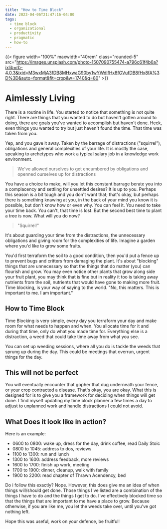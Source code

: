 ```yaml
---
title: "How to Time Block"
date: 2023-04-06T21:47:16-04:00
tags:
  - time block
  - organizational
  - productivity
  - pragmatic
  - how-to
---
```


{{< figure width="100%" maxwidth="40rem" class="rounded-5" src="https://images.unsplash.com/photo-1507090755474-a796c61f4b6a?ixlib=rb-4.0.3&ixid=M3wxMjA3fDB8MHxwaG90by1wYWdlfHx8fGVufDB8fHx8fA%3D%3D&auto=format&fit=crop&w=1740&q=80" >}}

# Aimlessly Living

There is a routine in life. You started to notice that something is not quite right. There are things that you wanted to do but haven't gotten around to doing, there are goals you've wanted to accomplish but haven't done. Heck, even things you wanted to try but just haven't found the time. That time was taken from you.

Yep, and you gave it away. Taken by the barrage of distractions ("squirrel"), obligations and general complexities of your life. It is mostly the case, speaking to archetypes who work a typical salary job in a knowledge work environment.

> We've allowed ourselves to get encumbered by obligations and openned ourselves up for distractions

You have a choice to make, will you let this constant barrage berate you into a complacency and settling for unsettled desires? It is up to you. Perhaps this season is a bit tough and you don't want that; that's okay, but perhaps there is something knawing at you, in the back of your mind you know it is possible, but don't know how or even why. You can feel it. You need to take your time back. You can't, that time is lost. But the second best time to plant a tree is now. What will you do now?

> "Squirrel!"

It's about guarding your time from the distractions, the unnecessary obligations and giving room for the complexities of life. Imagine a garden where you'd like to grow some fruits.

You'd first terraform the soil to a good condition, then you'd put a fence up to prevent bugs and critters from damaging the plant. It's about "blocking" things that are unnecessary so that the things that do matter (you) can flourish and grow. You may even notice other plants that grow along side your fruit plant, you may think that is fine but in reality it too is taking away nutrients from the soil, nutrients that would have gone to making more fruit. Time blocking, is your way of saying to the world. "No, this matters. This is important to me. I am important."

## How to Time Block

Time Blocking is very simple, every day you terraform your day and make room for what needs to happen and when. You allocate time for it and during that time, only do what you made time for. Everything else is a distraction, a weed that could take time away from what you see.

You can set up weeding sessions, where all you do is tackle the weeds that sprung up during the day. This could be meetings that overrun, urgent things for the day.

## This will not be perfect

You will eventually encounter that gopher that dug underneath your fence, or your crop contracted a disease. That's okay, you are okay. What this is designed for is to give you a framework for deciding when things will get done. I find myself updating my time block planner a few times a day to adjust to unplanned work and handle distractions I could not avoid.

## What Does it look like in action?

Here is an example:

- 0600 to 0800: wake up, dress for the day, drink coffee, read Daily Stoic
- 0800 to 1045: address to dos, reviews
- 1100 to 1300: run and lunch
- 1300 to 1600: address feedback, more reviews
- 1600 to 1700: finish up work, meeting
- 1700 to 1900: dinner, cleanup, walk with family
- 1900 to 2200: read chapter of Thrawn Acendency, bed

Do i follow this exactly? Nope. However, this does give me an idea of when things will/should get done. Those things I've listed are a combination of the things I have to do and the things I get to do. I've effectively blocked time so that the things that are important to me have a place to grow. Because otherwise, if you are like me, you let the weeds take over, until you've got nothing left.

Hope this was useful, work on your defence, be fruitful!
